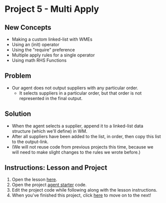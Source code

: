 # Project 5 - Multi Apply

## New Concepts

* Making a custom linked-list with WMEs
* Using an (init) operator
* Using the "require" preference
* Multiple apply rules for a single operator
* Using math RHS Functions


## Problem

* Our agent does not output suppliers with any particular order.
    * It selects suppliers in a particular order, but that order is not represented in the final output.


## Solution

* When the agent selects a supplier, append it to a linked-list data structure (which we'll define) in WM.
* After all suppliers have been added to the list, in order, then copy this list to the output-link.
* (We will not reuse code from previous projects this time, because we will need to make slight changes to the rules we wrote before.)


## Instructions: Lesson and Project

1. Open the lesson [here](Lesson05_MultiApply.pdf).
1. Open the project [agent starter](./agent_starter.soar) code.
1. Edit the project code while following along with the lesson instructions.
1. When you've finished this project, click [here](../Project06_Substates/) to move on to the next!
